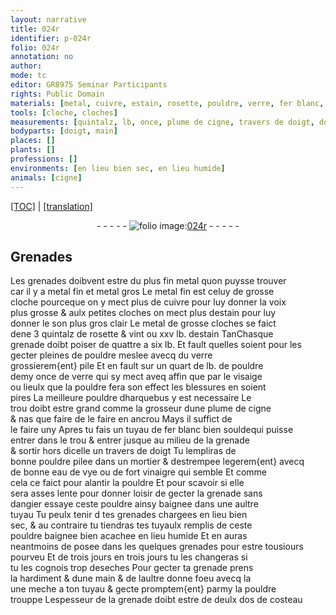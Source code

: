 ```yaml
---
layout: narrative
title: 024r
identifier: p-024r
folio: 024r
annotation: no
author:
mode: tc
editor: GR8975 Seminar Participants
rights: Public Domain
materials: [metal, cuivre, estain, rosette, pouldre, verre, fer blanc, mortier, eau de vye, vinaigre]
tools: [cloche, cloches]
measurements: [quintalz, lb, once, plume de cigne, travers de doigt, dos de costeau]
bodyparts: [doigt, main]
places: []
plants: []
professions: []
environments: [en lieu bien sec, en lieu humide]
animals: [cigne]
---
```


<p><a href="{{ site.baseurl }}/diplomatic/">[TOC]</a> | <a href="{{ site.baseurl }}/texts/p-024r_tl/" target="_blank">[translation]</a></p><div class="folio" align="center">- - - - - <a href="http://gallica.bnf.fr/ark:/12148/btv1b10500001g/f53.image" target="_blank"><img src="https://cu-mkp.github.io/2017-workshop-edition/assets/photo-icon.png" alt="folio image: " style="display:inline-block; margin-bottom:-3px;"/>024r</a> - - - - - </div>  
  

## Grenades

 
Les grenades doibvent estre du plus fin <span class="m">metal</span> quon puysse trouver<br/> car il y a metal fin et metal gros Le <span class="m">metal</span> fin est celuy de grosse<br/> <span class="tl">cloche</span> pourceque on y mect plus de <span class="m">cuivre</span> pour luy donner la voix<br/> plus grosse & aulx petites <span class="tl">cloches</span> on mect plus d<span class="m">estain</span> pour luy<br/> donner le son plus <span class="del">gros</span> clair Le <span class="m">metal</span> de grosse <span class="tl">cloches</span> se faict<br/> de<span class="del">n</span><span class="add">e 3</span> <span class="ms">quintalz</span> de <span class="m">rosette</span> & vint ou xxv <span class="ms">lb</span>. d<span class="m">estain</span> <span class="del">Tan</span>Chasque<br/> grenade doibt poiser de quattre a six <span class="ms">lb</span>. Et fault quelles soient pour les gecter pleines de <span class="m">pouldre</span> meslee avecq du <span class="m">verre</span><br/> grossierem{ent} pile Et en fault sur un quart de <span class="ms">lb</span>. de <span class="m">pouldre</span><br/> demy <span class="ms">once</span> de <span class="m">verre</span> qui sy mect aveq affin que par le visaige<br/> ou lieulx que la <span class="m">pouldre</span> fera son effect les blessures en soient<br/> pires La meilleure <span class="m">pouldre</span> dharquebus y est necessaire Le<br/> trou doibt estre grand comme la grosseur dune <span class="ms">plume de <span class="al">cigne</span></span><br/> & nas que faire de le faire en ancrou Mays il suffict de <br/> le faire uny Apres tu fais un tuyau de <span class="m">fer blanc</span> <span class="add">bien soulde</span>qui puisse<br/> entrer dans le trou & entrer jusque au milieu de la grenade<br/> & sortir hors dicelle un <span class="ms">travers de <span class="bp">doigt</span></span> Tu lempliras de<br/> bonne <span class="m">pouldre</span> pilee dans un <span class="m">mortier</span> & destrempee legerem{ent} avecq<br/> de bonne <span class="m">eau de vye</span> ou de fort <span class="m">vinaigre</span> <span class="del">qui semble Et comme</span><br/> cela ce faict pour alantir la <span class="m">pouldre</span> Et pour scavoir si elle<br/> sera asses lente pour donner loisir de gecter la grenade sans<br/> dangier essaye ceste <span class="m">pouldre</span> ainsy baignee dans une aultre<br/> tuyau Tu peulx tenir <span class="del">d</span> tes grenades chargees <span class="env">en lieu bien<br/> sec</span>, & au contraire tu tiendras tes tuyaulx remplis de ceste<br/> <span class="m">pouldre</span> baignee bien acachee <span class="env">en lieu humide</span> Et en auras<br/> neantmoins de posee dans l<span class="del">es</span> <span class="add">quelques</span> grenades pour estre tousiours<br/> pourveu Et de <span class="tmp">trois jours en trois jours</span> tu les changeras si<br/> tu les cognois trop deseches Pour gecter ta grenade prens<br/> la hardiment <span class="del">&</span> dune <span class="bp">main</span> & de laultre donne foeu avecq <span class="del">la</span><br/> une meche a ton tuyau & gecte promptem{ent} parmy la <span class="del">pouldre</span><br/> trouppe Lespesseur de la grenade doibt estre de deulx <span class="ms">dos de costeau</span> 
 
